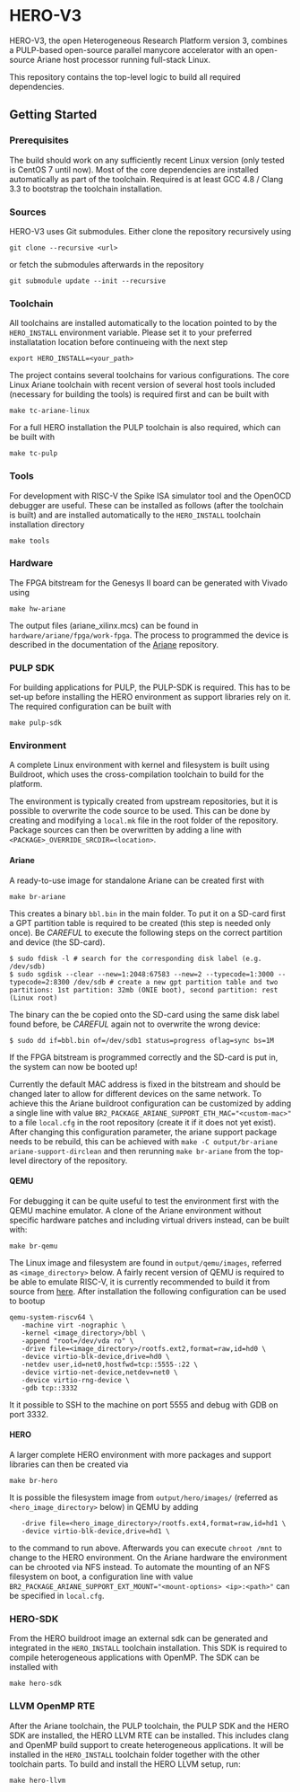 # HERO-V3

HERO-V3, the open Heterogeneous Research Platform version 3, combines a PULP-based open-source parallel manycore accelerator with an open-source Ariane host processor running full-stack Linux.

This repository contains the top-level logic to build all required dependencies.

## Getting Started

### Prerequisites
The build should work on any sufficiently recent Linux version (only tested is CentOS 7 until now). Most of the core dependencies are installed automatically as part of the toolchain. Required is at least GCC 4.8 / Clang 3.3 to bootstrap the toolchain installation.

### Sources
HERO-V3 uses Git submodules. Either clone the repository recursively using
```
git clone --recursive <url>
```
or fetch the submodules afterwards in the repository
```
git submodule update --init --recursive
```

### Toolchain
All toolchains are installed automatically to the location pointed to by the `HERO_INSTALL` environment variable. Please set it to your preferred installatation location before continueing with the next step
```
export HERO_INSTALL=<your_path>
```

The project contains several toolchains for various configurations. The core Linux Ariane toolchain with recent version of several host tools included (necessary for building the tools) is required first and can be built with
```
make tc-ariane-linux
```

For a full HERO installation the PULP toolchain is also required, which can be built with
```
make tc-pulp
```

### Tools
For development with RISC-V the Spike ISA simulator tool and the OpenOCD debugger are useful. These can be installed as follows (after the toolchain is built) and are installed automatically to the `HERO_INSTALL` toolchain installation directory
```
make tools
```

### Hardware
The FPGA bitstream for the Genesys II board can be generated with Vivado using
```
make hw-ariane
```

The output files (ariane\_xilinx.mcs) can be found in `hardware/ariane/fpga/work-fpga`. The process to programmed the device is described in the documentation of the [Ariane](https://github.com/pulp-platform/ariane#programming-the-memory-configuration-file) repository.

### PULP SDK
For building applications for PULP, the PULP-SDK is required. This has to be set-up before installing the HERO environment as support libraries rely on it. The required configuration can be built with
```
make pulp-sdk
```

### Environment
A complete Linux environment with kernel and filesystem is built using Buildroot, which uses the cross-compilation toolchain to build for the platform. 

The environment is typically created from upstream repositories, but it is possible to overwrite the code source to be used. This can be done by creating and modifying a `local.mk` file in the root folder of the repository. Package sources can then be overwritten by adding a line with `<PACKAGE>_OVERRIDE_SRCDIR=<location>`. 

#### Ariane
A ready-to-use image for standalone Ariane can be created first with
```
make br-ariane
```
This creates a binary `bbl.bin` in the main folder. To put it on a SD-card first a GPT partition table is required to be created (this step is needed only once). Be *CAREFUL* to execute the following steps on the correct partition and device (the SD-card).
```
$ sudo fdisk -l # search for the corresponding disk label (e.g. /dev/sdb)
$ sudo sgdisk --clear --new=1:2048:67583 --new=2 --typecode=1:3000 --typecode=2:8300 /dev/sdb # create a new gpt partition table and two partitions: 1st partition: 32mb (ONIE boot), second partition: rest (Linux root)
```
The binary can the be copied onto the SD-card using the same disk label found before, be *CAREFUL* again not to overwrite the wrong device:
```
$ sudo dd if=bbl.bin of=/dev/sdb1 status=progress oflag=sync bs=1M
```
If the FPGA bitstream is programmed correctly and the SD-card is put in, the system can now be booted up!

Currently the default MAC address is fixed in the bitstream and should be changed later to allow for different devices on the same network. To achieve this the Ariane buildroot configuration can be customized by adding a single line with value `BR2_PACKAGE_ARIANE_SUPPORT_ETH_MAC="<custom-mac>"` to a file `local.cfg` in the root repository (create it if it does not yet exist). After changing this configuration parameter, the ariane support package needs to be rebuild, this can be achieved with `make -C output/br-ariane ariane-support-dirclean` and then rerunning `make br-ariane` from the top-level directory of the repository.

#### QEMU
For debugging it can be quite useful to test the environment first with the QEMU machine emulator. A clone of the Ariane environment without specific hardware patches and including virtual drivers instead, can be built with:
```
make br-qemu
```
The Linux image and filesystem are found in `output/qemu/images`, referred as `<image_directory>` below. A fairly recent version of QEMU is required to be able to emulate RISC-V, it is currently recommended to build it from source from [here](https://github.com/qemu/qemu). After installation the following configuration can be used to bootup
```
qemu-system-riscv64 \
   -machine virt -nographic \
   -kernel <image_directory>/bbl \
   -append "root=/dev/vda ro" \
   -drive file=<image_directory>/rootfs.ext2,format=raw,id=hd0 \
   -device virtio-blk-device,drive=hd0 \
   -netdev user,id=net0,hostfwd=tcp::5555-:22 \
   -device virtio-net-device,netdev=net0 \
   -device virtio-rng-device \
   -gdb tcp::3332

```
It it possible to SSH to the machine on port 5555 and debug with GDB on port 3332.

#### HERO
A larger complete HERO environment with more packages and support libraries can then be created via
```
make br-hero
```
It is possible the filesystem image from `output/hero/images/` (referred as `<hero_image_directory>` below) in QEMU by adding
```
   -drive file=<hero_image_directory>/rootfs.ext4,format=raw,id=hd1 \
   -device virtio-blk-device,drive=hd1 \
```
to the command to run above. Afterwards you can execute `chroot /mnt` to change to the HERO environment.
On the Ariane hardware the environment can be chrooted via NFS instead. To automate the mounting of an NFS filesystem on boot, a configuration line with value `BR2_PACKAGE_ARIANE_SUPPORT_EXT_MOUNT="<mount-options> <ip>:<path>"` can be specified in `local.cfg`.

### HERO-SDK
From the HERO buildroot image an external sdk can be generated and integrated in the `HERO_INSTALL` toolchain installation. This SDK is required to compile heterogeneous applications with OpenMP. The SDK can be installed with
```
make hero-sdk
```

### LLVM OpenMP RTE
After the Ariane toolchain, the PULP toolchain, the PULP SDK and the HERO SDK are installed, the HERO LLVM RTE can be installed. This includes clang and OpenMP build support to create heterogeneous applications. It will be installed in the `HERO_INSTALL` toolchain folder together with the other toolchain parts. To build and install the HERO LLVM setup, run:
```
make hero-llvm
```
